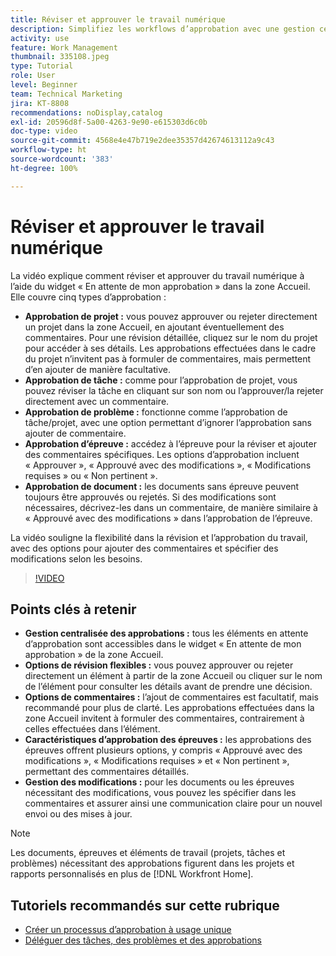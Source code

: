 ```yaml
---
title: Réviser et approuver le travail numérique
description: Simplifiez les workflows d’approbation avec une gestion centralisée dans le widget « En attente de mon approbation », des options de révision flexibles, des choix détaillés pour l’approbation des épreuves et des commentaires clairs pour une communication et des mises à jour efficaces.
activity: use
feature: Work Management
thumbnail: 335108.jpeg
type: Tutorial
role: User
level: Beginner
team: Technical Marketing
jira: KT-8808
recommendations: noDisplay,catalog
exl-id: 20596d8f-5a00-4263-9e90-e615303d6c0b
doc-type: video
source-git-commit: 4568e4e47b719e2dee35357d42674613112a9c43
workflow-type: ht
source-wordcount: '383'
ht-degree: 100%

---
```


# Réviser et approuver le travail numérique

La vidéo explique comment réviser et approuver du travail numérique à l’aide du widget « En attente de mon approbation » dans la zone Accueil. Elle couvre cinq types d’approbation :

* **Approbation de projet :** vous pouvez approuver ou rejeter directement un projet dans la zone Accueil, en ajoutant éventuellement des commentaires. Pour une révision détaillée, cliquez sur le nom du projet pour accéder à ses détails. Les approbations effectuées dans le cadre du projet n’invitent pas à formuler de commentaires, mais permettent d’en ajouter de manière facultative.
* **Approbation de tâche :** comme pour l’approbation de projet, vous pouvez réviser la tâche en cliquant sur son nom ou l’approuver/la rejeter directement avec un commentaire.
* **Approbation de problème :** fonctionne comme l’approbation de tâche/projet, avec une option permettant d’ignorer l’approbation sans ajouter de commentaire.
* **Approbation d’épreuve :** accédez à l’épreuve pour la réviser et ajouter des commentaires spécifiques. Les options d’approbation incluent « Approuver », « Approuvé avec des modifications », « Modifications requises » ou « Non pertinent ».
* **Approbation de document :** les documents sans épreuve peuvent toujours être approuvés ou rejetés. Si des modifications sont nécessaires, décrivez-les dans un commentaire, de manière similaire à « Approuvé avec des modifications » dans l’approbation de l’épreuve.

La vidéo souligne la flexibilité dans la révision et l’approbation du travail, avec des options pour ajouter des commentaires et spécifier des modifications selon les besoins.

>[!VIDEO](https://video.tv.adobe.com/v/3444948/?quality=12&learn=on&enablevpops&captions=fre_fr)

## Points clés à retenir

* **Gestion centralisée des approbations :** tous les éléments en attente d’approbation sont accessibles dans le widget « En attente de mon approbation » de la zone Accueil.
* **Options de révision flexibles :** vous pouvez approuver ou rejeter directement un élément à partir de la zone Accueil ou cliquer sur le nom de l’élément pour consulter les détails avant de prendre une décision.
* **Options de commentaires :** l’ajout de commentaires est facultatif, mais recommandé pour plus de clarté. Les approbations effectuées dans la zone Accueil invitent à formuler des commentaires, contrairement à celles effectuées dans l’élément.
* **Caractéristiques d’approbation des épreuves :** les approbations des épreuves offrent plusieurs options, y compris « Approuvé avec des modifications », « Modifications requises » et « Non pertinent », permettant des commentaires détaillés.
* **Gestion des modifications :** pour les documents ou les épreuves nécessitant des modifications, vous pouvez les spécifier dans les commentaires et assurer ainsi une communication claire pour un nouvel envoi ou des mises à jour.


>[!NOTE]
>
>Les documents, épreuves et éléments de travail (projets, tâches et problèmes) nécessitant des approbations figurent dans les projets et rapports personnalisés en plus de [!DNL Workfront Home].

## Tutoriels recommandés sur cette rubrique

* [Créer un processus d’approbation à usage unique](/help/manage-work/approval-processes-and-milestone-paths/create-a-single-use-approval-process.md)
* [Déléguer des tâches, des problèmes et des approbations](/help/manage-work/approval-processes-and-milestone-paths/delegate-approvals.md)


<!--
learn more URLS
Approving work
Home area for Reviewers
Guides
Home overview for Reviewers
Issue page overview
-->
